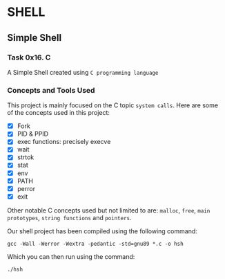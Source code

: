 # SHELL

## Simple Shell

### Task 0x16. C

A Simple Shell created using `C programming language`

### Concepts and Tools Used

This project is mainly focused on the C topic `system calls`. Here are some of the concepts used in this project:
- [x] Fork
- [x] PID & PPID
- [x] exec functions: precisely execve
- [x] wait
- [x] strtok
- [x] stat
- [x] env
- [x] PATH
- [x] perror
- [x] exit

Other notable C concepts used but not limited to are: `malloc`, `free`, `main prototypes`, `string functions` and `pointers`.

Our shell project has been compiled using the following command:

```
gcc -Wall -Werror -Wextra -pedantic -std=gnu89 *.c -o hsh
```

Which you can then run using the command:
```
./hsh
```
